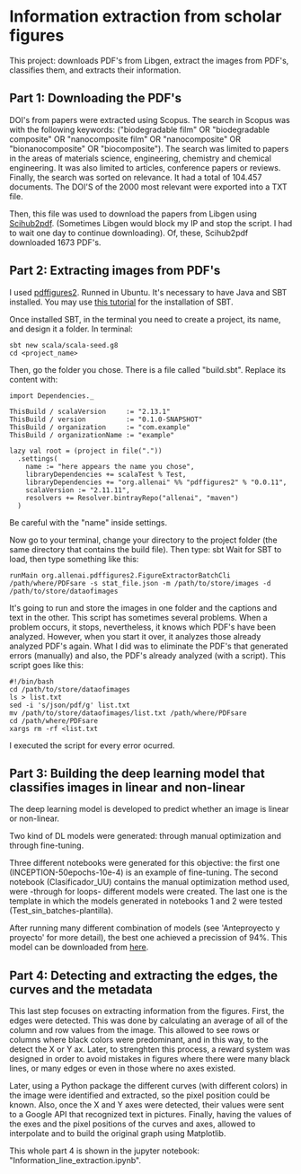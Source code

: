 # Information extraction from scholar figures
This project: downloads PDF's from Libgen, extract the images from PDF's, classifies them, and extracts their information.

## Part 1: Downloading the PDF's
DOI's from papers were extracted using Scopus.
The search in Scopus was with the following keywords:
("biodegradable film" OR "biodegradable composite" OR "nanocomposite film" OR "nanocomposite" OR
"bionanocomposite" OR "biocomposite"). The search was limited to papers in the areas of materials science, engineering, chemistry and chemical engineering. It was also limited to articles, conference papers or reviews. Finally, the search was sorted on relevance. It had a total of 104.457 documents. The DOI'S of the 2000 most relevant were exported into a TXT file.

Then, this file was used to download the papers from Libgen using [Scihub2pdf](https://github.com/bibcure/scihub2pdf).
(Sometimes Libgen would block my IP and stop the script. I had to wait one day to continue downloading).
Of, these, Scihub2pdf downloaded 1673 PDF's.

## Part 2: Extracting images from PDF's
I used [pdffigures2](https://github.com/allenai/pdffigures2).
Runned in Ubuntu. It's necessary to have Java and SBT installed. 
You may use [this tutorial](https://www.youtube.com/watch?v=uYcSYCGITeU) for the installation of SBT.

Once installed SBT, in the terminal you need to create a project, its name, and design it a folder. In terminal:
```
sbt new scala/scala-seed.g8
cd <project_name>
```

Then, go the folder you chose. There is a file called "build.sbt". Replace its content with:
```
import Dependencies._

ThisBuild / scalaVersion     := "2.13.1"
ThisBuild / version          := "0.1.0-SNAPSHOT"
ThisBuild / organization     := "com.example"
ThisBuild / organizationName := "example"

lazy val root = (project in file("."))
  .settings(
    name := "here appears the name you chose",
    libraryDependencies += scalaTest % Test,
    libraryDependencies += "org.allenai" %% "pdffigures2" % "0.0.11",
    scalaVersion := "2.11.11",
    resolvers += Resolver.bintrayRepo("allenai", "maven")
  )
```
Be careful with the "name" inside settings.

Now go to your terminal, change your directory to the project folder (the same directory that contains the build file). Then type: sbt
Wait for SBT to load, then type something like this:
```
runMain org.allenai.pdffigures2.FigureExtractorBatchCli /path/where/PDFsare -s stat_file.json -m /path/to/store/images -d /path/to/store/dataofimages
```
It's going to run and store the images in one folder and the captions and text in the other. This script has sometimes several problems.
When a problem occurs, it stops, nevertheless, it knows which PDF's have been analyzed. However, when you start it over, it analyzes those
already analyzed PDF's again. What I did was to eliminate the PDF's that generated errors (manually) and also, the PDF's already 
analyzed (with a script). This script goes like this:
```
#!/bin/bash
cd /path/to/store/dataofimages
ls > list.txt
sed -i 's/json/pdf/g' list.txt
mv /path/to/store/dataofimages/list.txt /path/where/PDFsare
cd /path/where/PDFsare
xargs rm -rf <list.txt
```
I executed the script for every error ocurred.

## Part 3: Building the deep learning model that classifies images in linear and non-linear
The deep learning model is developed to predict whether an image is linear or non-linear.

Two kind of DL models were generated: through manual optimization and through fine-tuning.

Three different notebooks were generated for this objective: the first one (INCEPTION-50epochs-10e-4) is an example of fine-tuning.
The second notebook (Clasificador_UU) contains the manual optimization method used, were -through for loops- different models were created. 
The last one is the template in which the models generated in notebooks 1 and 2 were tested (Test_sin_batches-plantilla).

After running many different combination of models (see 'Anteproyecto y proyecto' for more detail), the best one achieved a precission of 94%. This model can be downloaded from [here](https://drive.google.com/file/d/181uim1zvqu_IJqK98U0wt-kKS6vFbxx7/view?usp=sharing).

## Part 4: Detecting and extracting the edges, the curves and the metadata
This last step focuses on extracting information from the figures. First, the edges were detected. This was done by calculating an average of all of the column and row values from the image. This allowed to see rows or columns where black colors were predominant, and in this way, to the detect the X or Y ax. Later, to strenghten this process, a reward system was designed in order to avoid mistakes in figures where there were many black lines, or many edges or even in those where no axes existed.

Later, using a Python package the different curves (with different colors) in the image were identified and extracted, so the pixel position could be known. Also, once the X and Y axes were detected, their values were sent to a Google API that recognized text in pictures. Finally, having the values of the exes and the pixel positions of the curves and axes, allowed to interpolate and to build the original graph using Matplotlib.

This whole part 4 is shown in the jupyter notebook: "Information_line_extraction.ipynb".
